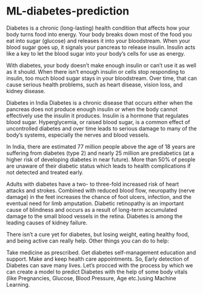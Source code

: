 # ML-diabetes-prediction
Diabetes is a chronic (long-lasting) health condition that affects how your body turns food into energy. Your body breaks down most of the food you eat into sugar (glucose) and releases it into your bloodstream. When your blood sugar goes up, it signals your pancreas to release insulin. Insulin acts like a key to let the blood sugar into your body’s cells for use as energy.

With diabetes, your body doesn’t make enough insulin or can’t use it as well as it should. When there isn’t enough insulin or cells stop responding to insulin, too much blood sugar stays in your bloodstream. Over time, that can cause serious health problems, such as heart disease, vision loss, and kidney disease.

Diabetes in India
Diabetes is a chronic disease that occurs either when the pancreas does not produce enough insulin or when the body cannot effectively use the insulin it produces. Insulin is a hormone that regulates blood sugar. Hyperglycemia, or raised blood sugar, is a common effect of uncontrolled diabetes and over time leads to serious damage to many of the body’s systems, especially the nerves and blood vessels.

In India, there are estimated 77 million people above the age of 18 years are suffering from diabetes (type 2) and nearly 25 million are prediabetics (at a higher risk of developing diabetes in near future). More than 50% of people are unaware of their diabetic status which leads to health complications if not detected and treated early.

Adults with diabetes have a two- to three-fold increased risk of heart attacks and strokes. Combined with reduced blood flow, neuropathy (nerve damage) in the feet increases the chance of foot ulcers, infection, and the eventual need for limb amputation. Diabetic retinopathy is an important cause of blindness and occurs as a result of long-term accumulated damage to the small blood vessels in the retina. Diabetes is among the leading causes of kidney failure.

There isn’t a cure yet for diabetes, but losing weight, eating healthy food, and being active can really help. Other things you can do to help:

Take medicine as prescribed.
Get diabetes self-management education and support.
Make and keep health care appointments.
So, Early detection of Diabetes can save many lives. Let’s procced with the process by which we can create a model to predict Diabetes with the help of some body vitals (like Pregnancies, Glucose, Blood Pressure, Age etc.)using Machine Learning.
